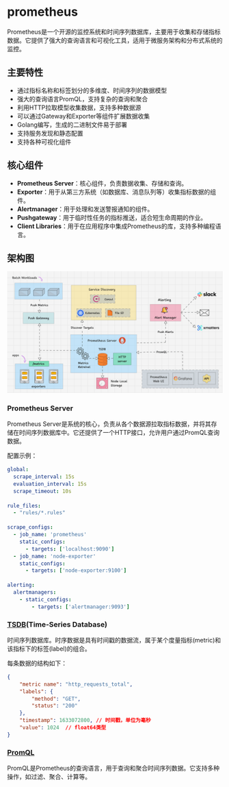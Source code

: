 # prometheus

Prometheus是一个开源的监控系统和时间序列数据库，主要用于收集和存储指标数据。它提供了强大的查询语言和可视化工具，适用于微服务架构和分布式系统的监控。

## 主要特性

- 通过指标名称和标签划分的多维度、时间序列的数据模型
- 强大的查询语言PromQL，支持复杂的查询和聚合
- 利用HTTP拉取模型收集数据，支持多种数据源
- 可以通过Gateway和Exporter等组件扩展数据收集
- Golang编写，生成的二进制文件易于部署
- 支持服务发现和静态配置
- 支持各种可视化组件

## 核心组件

- **Prometheus Server**：核心组件，负责数据收集、存储和查询。
- **Exporter**：用于从第三方系统（如数据库、消息队列等）收集指标数据的组件。
- **Alertmanager**：用于处理和发送警报通知的组件。
- **Pushgateway**：用于临时性任务的指标推送，适合短生命周期的作业。
- **Client Libraries**：用于在应用程序中集成Prometheus的库，支持多种编程语言。

## 架构图

![Prometheus Architecture](../../image/prometheus-architecture.gif)

### Prometheus Server

Prometheus Server是系统的核心，负责从各个数据源拉取指标数据，并将其存储在时间序列数据库中。它还提供了一个HTTP接口，允许用户通过PromQL查询数据。

配置示例：

```yml
global:
  scrape_interval: 15s 
  evaluation_interval: 15s 
  scrape_timeout: 10s 

rule_files:
  - "rules/*.rules"

scrape_configs:
  - job_name: 'prometheus'
    static_configs:
      - targets: ['localhost:9090'] 
  - job_name: 'node-exporter'
    static_configs:
      - targets: ['node-exporter:9100'] 

alerting:
  alertmanagers:
    - static_configs:
        - targets: ['alertmanager:9093']
```

### [TSDB](tsdb.md)(Time-Series Database)

时间序列数据库。时序数据是具有时间戳的数据流，属于某个度量指标(metric)和该指标下的标签(label)的组合。

每条数据的结构如下：

```json
{
    "metric name": "http_requests_total",
    "labels": {
        "method": "GET",
        "status": "200"
    },
    "timestamp": 1633072800, // 时间戳，单位为毫秒
    "value": 1024  // float64类型
}
```

### [PromQL](promql.md)

PromQL是Prometheus的查询语言，用于查询和聚合时间序列数据。它支持多种操作，如过滤、聚合、计算等。
